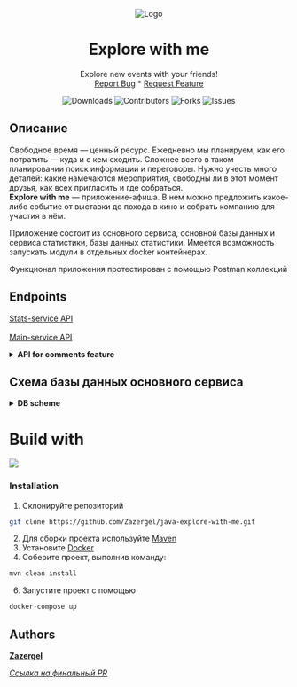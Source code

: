 <div class="header" markdown="1" align="center">

  ![Logo](https://imgur.com/Ga9QQJ6.png)
</div>
<h1 align="center">Explore with me</h1>
  <p align="center">
    Explore new events with your friends!
    <br/>
    <a href="https://github.com/Zazergel/java-explore-with-me/issues">Report Bug</a> *
    <a href="https://github.com/Zazergel/java-explore-with-me/issues">Request Feature</a>
  </p>
  <div class="header" markdown="1" align="center">

  ![Downloads](https://img.shields.io/github/downloads/Zazergel/java-explore-with-me/total) 
  ![Contributors](https://img.shields.io/github/contributors/Zazergel/java-explore-with-me?color=dark-green) 
  ![Forks](https://img.shields.io/github/forks/Zazergel/java-explore-with-me?style=social) 
  ![Issues](https://img.shields.io/github/issues/Zazergel/java-explore-with-me) 
</div>

## Описание

Свободное время — ценный ресурс. Ежедневно мы планируем, как его потратить — куда и с кем сходить. Сложнее всего в таком планировании поиск информации и переговоры. Нужно учесть много деталей: какие намечаются мероприятия, свободны ли в этот момент друзья, как всех пригласить и где собраться.<br>
**Explore with me** — приложение-афиша. В нем можно предложить какое-либо событие от выставки до похода в кино и собрать компанию для участия в нём.

Приложение состоит из основного сервиса, основной базы данных и сервиса статистики, базы данных статистики.
Имеется возможность запускать модули в отдельных docker контейнерах. 

Функционал приложения протестирован с помощью Postman коллекций

## Endpoints
  [Stats-service API](https://github.com/Zazergel/java-explore-with-me/blob/main/ewm-stats-service-spec.json)<br><br>
  [Main-service API](https://github.com/Zazergel/java-explore-with-me/blob/main/ewm-main-service-spec.json) 
<details>
  <summary><b>API for comments feature</b></summary>
  
   - ```[GET] /admin/comments?from={from}&size={size}``` – получить список всех комментариев с пагинацией
   - ```[DELETE] /admin/comments/{commentId}``` – удалить комментарий ```commentId```
   - ```[POST] /users/{userId}/comments?eventId={eventId}``` – создать новый комментарий к событию ```eventId``` пользователем ```userId```
   - ```[PATCH] /users/{userId}/comments/{commentId}``` – обновить свой комментарий ```commentId``` пользователем ```userId```
   - ```[DELETE] /users/{userId}/comments/{commentId}``` - удалить свой комментарий ```commentId``` пользователем ```userId```
   - ```[GET] /users/{userId}/comments?eventId={eventId}&from={from}&size={size}``` - получить список всех комментариев пользователя ```userId``` к событию ```eventId``` с пагинацией
   - ```[GET] /users/{userId}/comments?from={from}&size={size}``` - получить список всех комментариев пользователя ```userId``` с пагинацией
   - ```[GET] /comments?eventId={eventId}&from={from}&size={size}``` – получить список всех комментариев к событию ```eventId``` с пагинацией
   - ```[GET] /comments/{commentId}``` – получить комментарий ```commentId```
</details>


## Схема базы данных основного сервиса

<details>
  <summary><b>DB scheme</b></summary>

   ![App Screenshot](https://imgur.com/szMLevI.png)
</details>

# Build with

<p align="left">
    <img src="https://skillicons.dev/icons?i=java,maven,spring,postgres,hibernate,docker" />
</p>

### Installation

1. Склонируйте репозиторий
```sh
git clone https://github.com/Zazergel/java-explore-with-me.git
```
2. Для сборки проекта используйте [Maven](https://maven.apache.org/)
3. Установите [Docker](https://www.docker.com/products/docker-desktop/)
4. Соберите проект, выполнив команду:
```sh
mvn clean install
 ```
6. Запустите проект с помощью
```sh
docker-compose up
```


## Authors

 **[Zazergel](https://github.com/Zazergel/)**


[*Ссылка на финальный PR*](https://github.com/Zazergel/java-explore-with-me/pull/5)


